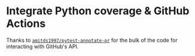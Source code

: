# Integrate Python coverage & GitHub Actions

Thanks to [`amitds1997/pytest-annotate-pr`](https://github.com/amitds1997/pytest-annotate-pr) for the bulk of the code for interacting with GitHub's API.
